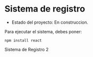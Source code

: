<h1> Sistema de registro</h1>

- Estado del proyecto: En construccion. 

Para ejecutar el sistema, debes poner: 

```npm install react```


Sistema de Registro 2 
